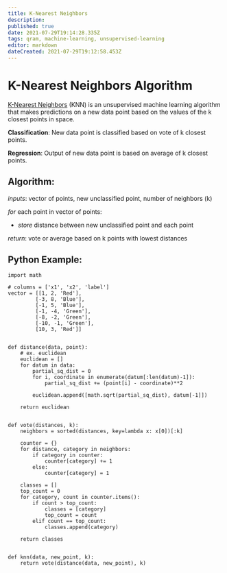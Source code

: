 ```yaml
---
title: K-Nearest Neighbors
description: 
published: true
date: 2021-07-29T19:14:28.335Z
tags: qram, machine-learning, unsupervised-learning
editor: markdown
dateCreated: 2021-07-29T19:12:58.453Z
---
```


# K-Nearest Neighbors Algorithm
﻿[K-Nearest Neighbors](https://en.wikipedia.org/wiki/K-nearest_neighbors_algorithm) (KNN) is an unsupervised machine learning algorithm that makes predictions on a new data point based on the values of the k closest points in space. 

**Classification**: New data point is classified based on vote of k closest points.

**Regression**: Output of new data point is based on average of k closest points.

## Algorithm:
*inputs*: vector of points, new unclassified point, number of neighbors (k)

*for* each point in vector of points:
   
* *store* distance between new unclassified point and each point
   
*return*: vote or average based on k points with lowest distances

## Python Example:

```
import math

# columns = ['x1', 'x2', 'label']
vector = [[1, 2, 'Red'],
		 [-3, 8, 'Blue'],
		 [-1, 5, 'Blue'],
		 [-1, -4, 'Green'],
		 [-8, -2, 'Green'],
		 [-10, -1, 'Green'],
		 [10, 3, 'Red']]


def distance(data, point):
	# ex. euclidean
	euclidean = []
	for datum in data:
		partial_sq_dist = 0
		for i, coordinate in enumerate(datum[:len(datum)-1]):
			partial_sq_dist += (point[i] - coordinate)**2

		euclidean.append([math.sqrt(partial_sq_dist), datum[-1]])
			
	return euclidean


def vote(distances, k):
	neighbors = sorted(distances, key=lambda x: x[0])[:k]

	counter = {}
	for distance, category in neighbors:
		if category in counter:
			counter[category] += 1
		else:
			counter[category] = 1

	classes = []
	top_count = 0
	for category, count in counter.items():
		if count > top_count:
			classes = [category]
			top_count = count
		elif count == top_count:
			classes.append(category)

	return classes


def knn(data, new_point, k):
	return vote(distance(data, new_point), k)

```
